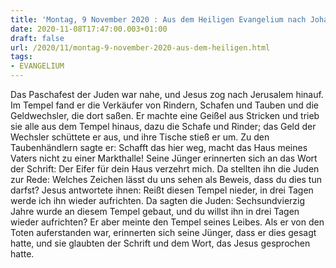 ```yaml
---
title: 'Montag, 9 November 2020 : Aus dem Heiligen Evangelium nach Johannes - Joh 2,13-22.'
date: 2020-11-08T17:47:00.003+01:00
draft: false
url: /2020/11/montag-9-november-2020-aus-dem-heiligen.html
tags: 
- EVANGELIUM
---
```


Das Paschafest der Juden war nahe, und Jesus zog nach Jerusalem hinauf. Im Tempel fand er die Verkäufer von Rindern, Schafen und Tauben und die Geldwechsler, die dort saßen. Er machte eine Geißel aus Stricken und trieb sie alle aus dem Tempel hinaus, dazu die Schafe und Rinder; das Geld der Wechsler schüttete er aus, und ihre Tische stieß er um. Zu den Taubenhändlern sagte er: Schafft das hier weg, macht das Haus meines Vaters nicht zu einer Markthalle! Seine Jünger erinnerten sich an das Wort der Schrift: Der Eifer für dein Haus verzehrt mich. Da stellten ihn die Juden zur Rede: Welches Zeichen lässt du uns sehen als Beweis, dass du dies tun darfst? Jesus antwortete ihnen: Reißt diesen Tempel nieder, in drei Tagen werde ich ihn wieder aufrichten. Da sagten die Juden: Sechsundvierzig Jahre wurde an diesem Tempel gebaut, und du willst ihn in drei Tagen wieder aufrichten? Er aber meinte den Tempel seines Leibes. Als er von den Toten auferstanden war, erinnerten sich seine Jünger, dass er dies gesagt hatte, und sie glaubten der Schrift und dem Wort, das Jesus gesprochen hatte.